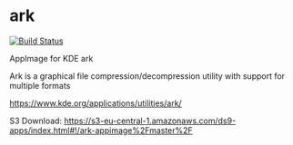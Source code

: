 # ark
[![Build Status](http://aci.pangea.pub/job/ark-master-appimage/badge/icon)](http://aci.pangea.pub/job/ark-master-appimage/)

AppImage for KDE ark

Ark is a graphical file compression/decompression utility with support for multiple formats

https://www.kde.org/applications/utilities/ark/

S3 Download:
https://s3-eu-central-1.amazonaws.com/ds9-apps/index.html#!/ark-appimage%2Fmaster%2F
